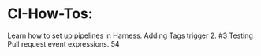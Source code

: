 # CI-How-Tos: 
Learn how to set up pipelines in Harness.
Adding Tags trigger 2. #3
Testing Pull request event expressions. 54
